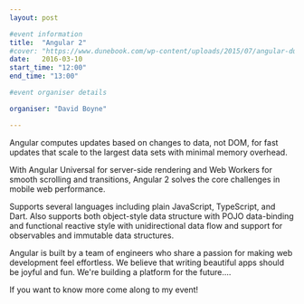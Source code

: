 ```yaml
---
layout: post

#event information
title:  "Angular 2"
#cover: "https://www.dunebook.com/wp-content/uploads/2015/07/angular-dunebook.png"
date:   2016-03-10
start_time: "12:00"
end_time: "13:00"

#event organiser details

organiser: "David Boyne"

---
```


Angular computes updates based on changes to data, not DOM, for fast updates that scale to the largest data sets with minimal memory overhead.

With Angular Universal for server-side rendering and Web Workers for smooth scrolling and transitions, Angular 2 solves the core challenges in mobile web performance.

Supports several languages including plain JavaScript, TypeScript, and Dart. Also supports both object-style data structure with POJO data-binding and functional reactive style with unidirectional data flow and support for observables and immutable data structures.

Angular is built by a team of engineers who share a passion for making web development feel effortless. We believe that writing beautiful apps should be joyful and fun. We're building a platform for the future....

If you want to know more come along to my event!
